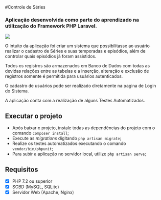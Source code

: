 #Controle de Séries

### Aplicação desenvolvida como parte do aprendizado na utilização do Framework PHP Laravel.

![](https://github.com/PatrickDupin/controle-de-series/public/images/controle-series.png)

O intuito da aplicação foi criar um sistema que possibilitasse ao usuário realizar o cadastro de Séries e suas temporadas e episódios, além de controlar quais episódios já foram assistidos.

Todos os registros são armazenados em Banco de Dados com todas as devidas relações entre as tabelas e a inserção, alteração e exclusão de registros somente é permitida para usuários autenticados.

O cadastro de usuários pode ser realizado diretamente na pagina de Login do Sistema.

A aplicação conta com a realização de alguns Testes Automatizados.


## Executar o projeto

 - Após baixar o projeto, instale todas as dependências do projeto com o comando `composer install`;
 - Execute as _migrations_ digitando `php artisan migrate`;
 - Realize os testes automatizados executando o comando `vendor/bin/phpunit`;
 - Para subir a aplicação no servidor local, utilize `php artisan serve`;

## Requisitos
 - [x] PHP 7.2 ou superior
 - [x] SGBD (MySQL, SQLite)
 - [x] Servidor Web (Apache, Nginx)
